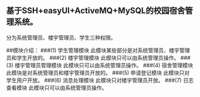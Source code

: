 基于SSH+easyUI+ActiveMQ+MySQL的校园宿舍管理系统。
-------
分为系统管理员、楼宇管理员、学生三种权限。

##模块介绍：
###(1) 学生管理模块 
    此模块某些部分是对系统管理员、楼宇管理员和学生开放的。
###(2) 楼宇管理模块
    此模块只可以由系统管理员操作。
###(3) 楼宇管理员管理模块
   此模块只可以由系统管理员操作。
###(4) 宿舍管理模块
此模块是对系统管理员和楼宇管理员开放的。
###(5) 申请登记模块
  此模块只对学生用户开放。
###(6) 消息处理模块
   此模块只对楼宇管理员开放。
###(7) 日志查看模块
   此模块只可以由系统管理员操作。 


